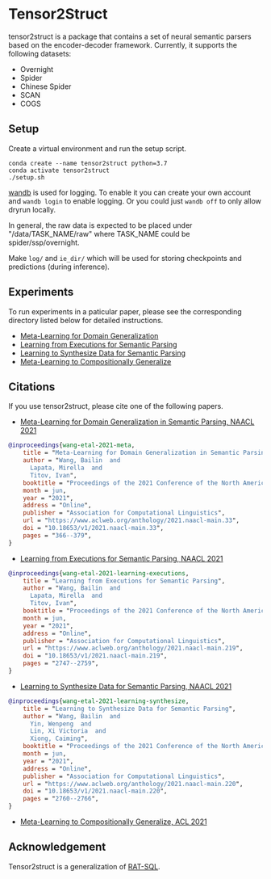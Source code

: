 # Tensor2Struct 

tensor2struct is a package that contains a set of neural semantic parsers based on the encoder-decoder framework. Currently, it supports the following datasets:

* Overnight 
* Spider
* Chinese Spider
* SCAN
* COGS


## Setup

Create a virtual environment and run the setup script.

```
conda create --name tensor2struct python=3.7
conda activate tensor2struct
./setup.sh
```

[wandb](https://www.wandb.com/) is used for logging. To enable it you can create your own account and `wandb login` to enable logging.
Or you could just `wandb off` to only allow dryrun locally.


In general, the raw data is expected to be placed under "/data/TASK\_NAME/raw" where TASK\_NAME could be spider/ssp/overnight.

Make `log/` and `ie_dir/` which will be used for storing checkpoints and predictions (during inference).


##  Experiments

To run experiments in a paticular paper, please see the corresponding directory listed below for detailed instructions. 

* [Meta-Learning for Domain Generalization](experiments/spider_dg/)
* [Learning from Executions for Semantic Parsing](experiments/semi_sup/)
* [Learning to Synthesize Data for Semantic Parsing](experiments/sql2nl/)
* [Meta-Learning to Compositionally Generalize](experiments/comp_maml)

## Citations

If you use tensor2struct, please cite one of the following papers.

* [Meta-Learning for Domain Generalization in Semantic Parsing, NAACL 2021](https://arxiv.org/abs/2010.11988)

``` bibtex
@inproceedings{wang-etal-2021-meta,
    title = "Meta-Learning for Domain Generalization in Semantic Parsing",
    author = "Wang, Bailin  and
      Lapata, Mirella  and
      Titov, Ivan",
    booktitle = "Proceedings of the 2021 Conference of the North American Chapter of the Association for Computational Linguistics: Human Language Technologies",
    month = jun,
    year = "2021",
    address = "Online",
    publisher = "Association for Computational Linguistics",
    url = "https://www.aclweb.org/anthology/2021.naacl-main.33",
    doi = "10.18653/v1/2021.naacl-main.33",
    pages = "366--379",
}
```

* [Learning from Executions for Semantic Parsing, NAACL 2021](https://arxiv.org/abs/2104.05819)

``` bibtex
@inproceedings{wang-etal-2021-learning-executions,
    title = "Learning from Executions for Semantic Parsing",
    author = "Wang, Bailin  and
      Lapata, Mirella  and
      Titov, Ivan",
    booktitle = "Proceedings of the 2021 Conference of the North American Chapter of the Association for Computational Linguistics: Human Language Technologies",
    month = jun,
    year = "2021",
    address = "Online",
    publisher = "Association for Computational Linguistics",
    url = "https://www.aclweb.org/anthology/2021.naacl-main.219",
    doi = "10.18653/v1/2021.naacl-main.219",
    pages = "2747--2759",
}
```

* [Learning to Synthesize Data for Semantic Parsing, NAACL 2021](https://arxiv.org/abs/2104.05827)

``` bibtex
@inproceedings{wang-etal-2021-learning-synthesize,
    title = "Learning to Synthesize Data for Semantic Parsing",
    author = "Wang, Bailin  and
      Yin, Wenpeng  and
      Lin, Xi Victoria  and
      Xiong, Caiming",
    booktitle = "Proceedings of the 2021 Conference of the North American Chapter of the Association for Computational Linguistics: Human Language Technologies",
    month = jun,
    year = "2021",
    address = "Online",
    publisher = "Association for Computational Linguistics",
    url = "https://www.aclweb.org/anthology/2021.naacl-main.220",
    doi = "10.18653/v1/2021.naacl-main.220",
    pages = "2760--2766",
}
```

* [Meta-Learning to Compositionally Generalize, ACL 2021](https://arxiv.org/abs/2106.04252)


## Acknowledgement

Tensor2struct is a generalization of [RAT-SQL](https://github.com/microsoft/rat-sql).
